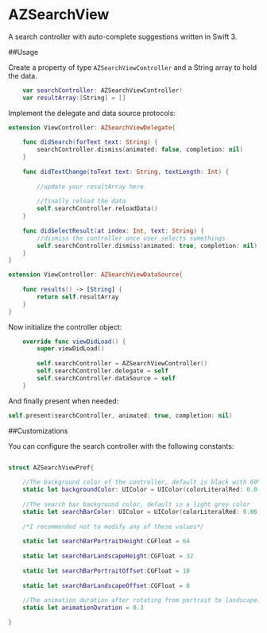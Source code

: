 # AZSearchView
A search controller with auto-complete suggestions written in Swift 3.

##Usage

Create a property of type ```AZSearchViewController``` and a String array to hold the data.
```swift
    var searchController: AZSearchViewController!
    var resultArray:[String] = []
```

Implement the delegate and data source protocols:
```swift
extension ViewController: AZSearchViewDelegate{
    
    func didSearch(forText text: String) {
        searchController.dismiss(animated: false, completion: nil)
    }
    
    func didTextChange(toText text: String, textLength: Int) {
        
        //update your resultArray here
        
        //finally reload the data
        self.searchController.reloadData()
    }
    
    func didSelectResult(at index: Int, text: String) {
        //dismiss the controller once user selects somethings
        self.searchController.dismiss(animated: true, completion: nil)
    }
}

extension ViewController: AZSearchViewDataSource{
    
    func results() -> [String] {
        return self.resultArray
    }
}
```

Now initialize the controller object:
```swift
    override func viewDidLoad() {
        super.viewDidLoad()
        
        self.searchController = AZSearchViewController()
        self.searchController.delegate = self
        self.searchController.dataSource = self
    }
```

And finally present when needed:

```swift
self.present(searchController, animated: true, completion: nil)
```

##Customizations

You can configure the search controller with the following constants:

```swift

struct AZSearchViewPref{
    
    //The background color of the controller, default is black with 60% opacity
    static let backgroundColor: UIColor = UIColor(colorLiteralRed: 0.0, green: 0.0, blue: 0.0, alpha: 0.6)
   
    //The search bar background color, default is a light grey color
    static let searchBarColor: UIColor = UIColor(colorLiteralRed: 0.86, green: 0.86, blue: 0.86, alpha: 1)
    
    /*I recommended not to modify any of these values*/
    
    static let searchBarPortraitHeight:CGFloat = 64
    
    static let searchBarLandscapeHeight:CGFloat = 32
    
    static let searchBarPortraitOffset:CGFloat = 10
    
    static let searchBarLandscapeOffset:CGFloat = 0
    
    //The animation duration after rotating from portrait to landscape.
    static let animationDuration = 0.3

}

```

